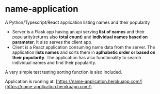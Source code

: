 # name-application
A Python/Typescript/React application listing names and their popularity

- Server is a Flask app having an api serving **list of names** and their popularity(returns also **total count**) and **individual names based on parameter**. It also serves the client app.
- Client is a React application consuming name data from the server. 
 The application **lists names** and sorts them in **aplhabetic order or based on their popularity**. The application has also functionality to search individual names and find their popularity.
 
A very simple test testing sorting function is also included.

Application is running at: [https://name-application.herokuapp.com/](https://name-application.herokuapp.com/)
